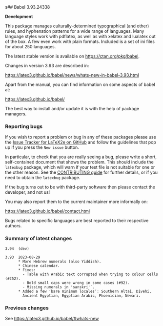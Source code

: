 s## Babel 3.93.24338

**Development**

This package manages culturally-determined typographical (and other)
rules, and hyphenation patterns for a wide range of languages. Many
language styles work with pdflatex, as well as with xelatex and
lualatex out of the box. A few even work with plain formats. Included
is a set of ini files for about 250 languages.

The latest stable version is available on <https://ctan.org/pkg/babel>.

Changes in version 3.93 are described in:

https://latex3.github.io/babel/news/whats-new-in-babel-3.93.html

Apart from the manual, you can find information on some aspects of babel at:

https://latex3.github.io/babel/

The best way to install and/or update it is with the help of package
managers.

### Reporting bugs

If you wish to report a problem or bug in any of these packages please
use the
[Issue Tracker for LaTeX2e on GitHub](https://github.com/latex3/babel/issues)
and follow the guidelines that pop up if you press the `New issue`
button.

In particular, to check that you are really seeing a bug, please write
a short, self-contained document that shows the problem. This should
include the `latexbug` package, which will warn if your test file is
not suitable for one or the other reason. See the
[CONTRIBUTING guide](https://github.com/latex3/latex2e/blob/master/CONTRIBUTING.md)
for further details, or if you need to obtain the `latexbug` package.

If the bug turns out to be with third-party software then please
contact the developer, and not us!

You may also report them to the current maintainer more informally on:

   https://latex3.github.io/babel/contact.html

Bugs related to specific languages are best reported to their
respective authors.

### Summary of latest changes
```
3.94  (dev)

3.93  2023-08-29
      * More Hebrew numerals (also Yiddish).
      * Chinese calendar.
      * Fixes:
        - Table with Arabic text corrupted when trying to colour cells (#252).
        - Bold small caps were wrong in some cases (#92).
        - Missing numerals in 'sanskri'`.
      * Added a few ‘bare minimum locales’: Southern Altai, Divehi,
        Ancient Egyptian, Egyptian Arabic, Phoenician, Newari.
```

### Previous changes

See https://latex3.github.io/babel/#whats-new

